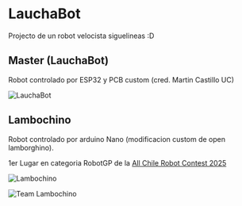# LauchaBot

Projecto de un robot velocista siguelineas :D


## Master (LauchaBot)
Robot controlado por ESP32 y PCB custom (cred. Martin Castillo UC)

![LauchaBot](https://github.com/user-attachments/assets/a705dbb1-e050-43db-bff0-8fd65c0fd291)

## Lambochino 
Robot controlado por arduino Nano (modificacion custom de open lamborghino). 

1er Lugar en categoria RobotGP de la [All Chile Robot Contest 2025](https://www.robotcontest.cl/)

![Lambochino](https://github.com/user-attachments/assets/88ec031f-decf-4306-a648-039d37a3685f)

![Team Lambochino](https://github.com/user-attachments/assets/1ea798b6-9a72-4fe4-8767-c976f68579a0)
